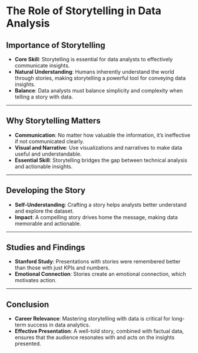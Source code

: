 # The Role of Storytelling in Data Analysis

## **Importance of Storytelling**
- **Core Skill**: Storytelling is essential for data analysts to effectively communicate insights.
- **Natural Understanding**: Humans inherently understand the world through stories, making storytelling a powerful tool for conveying data insights.
- **Balance**: Data analysts must balance simplicity and complexity when telling a story with data.

---

## **Why Storytelling Matters**
- **Communication**: No matter how valuable the information, it’s ineffective if not communicated clearly.
- **Visual and Narrative**: Use visualizations and narratives to make data useful and understandable.
- **Essential Skill**: Storytelling bridges the gap between technical analysis and actionable insights.

---

## **Developing the Story**
- **Self-Understanding**: Crafting a story helps analysts better understand and explore the dataset.
- **Impact**: A compelling story drives home the message, making data memorable and actionable.

---

## **Studies and Findings**
- **Stanford Study**: Presentations with stories were remembered better than those with just KPIs and numbers.
- **Emotional Connection**: Stories create an emotional connection, which motivates action.

---

## **Conclusion**
- **Career Relevance**: Mastering storytelling with data is critical for long-term success in data analytics.
- **Effective Presentation**: A well-told story, combined with factual data, ensures that the audience resonates with and acts on the insights presented.


